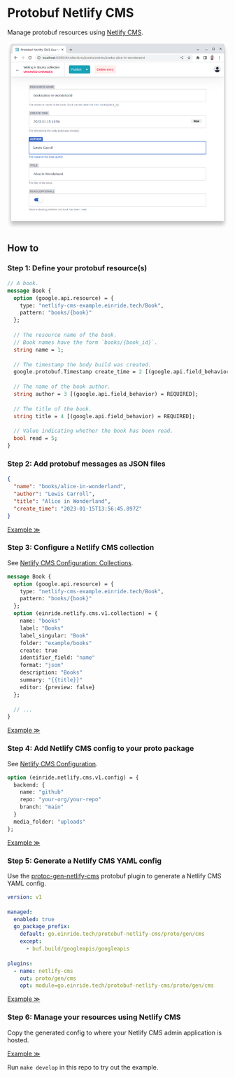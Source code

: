 # Protobuf Netlify CMS

Manage protobuf resources using [Netlify CMS](https://www.netlifycms.org/).

![Screenshot](./docs/screenshot.png)

## How to

### Step 1: Define your protobuf resource(s)

```proto
// A book.
message Book {
  option (google.api.resource) = {
    type: "netlify-cms-example.einride.tech/Book",
    pattern: "books/{book}"
  };

  // The resource name of the book.
  // Book names have the form `books/{book_id}`.
  string name = 1;

  // The timestamp the body build was created.
  google.protobuf.Timestamp create_time = 2 [(google.api.field_behavior) = OUTPUT_ONLY];

  // The name of the book author.
  string author = 3 [(google.api.field_behavior) = REQUIRED];

  // The title of the book.
  string title = 4 [(google.api.field_behavior) = REQUIRED];

  // Value indicating whether the book has been read.
  bool read = 5;
}
```

### Step 2: Add protobuf messages as JSON files

```json
{
  "name": "books/alice-in-wonderland",
  "author": "Lewis Carroll",
  "title": "Alice in Wonderland",
  "create_time": "2023-01-15T13:56:45.897Z"
}
```

[Example ≫](./example/books/books-alice-in-wonderland.json)

### Step 3: Configure a Netlify CMS collection

See
[Netlify CMS Configuration: Collections](https://www.netlifycms.org/docs/configuration-options/#collections).

```proto
message Book {
  option (google.api.resource) = {
    type: "netlify-cms-example.einride.tech/Book",
    pattern: "books/{book}"
  };
  option (einride.netlify.cms.v1.collection) = {
    name: "books"
    label: "Books"
    label_singular: "Book"
    folder: "example/books"
    create: true
    identifier_field: "name"
    format: "json"
    description: "Books"
    summary: "{{title}}"
    editor: {preview: false}
  };

  // ...
}
```

[Example ≫](./proto/einride/netlify/cms/example/v1/book.proto)

### Step 4: Add Netlify CMS config to your proto package

See
[Netlify CMS Configuration](https://www.netlifycms.org/docs/configuration-options/#collections).

```proto
option (einride.netlify.cms.v1.config) = {
  backend: {
    name: "github"
    repo: "your-org/your-repo"
    branch: "main"
  }
  media_folder: "uploads"
};
```

[Example ≫](./proto/einride/netlify/cms/example/v1/config.proto)

### Step 5: Generate a Netlify CMS YAML config

Use the [protoc-gen-netlify-cms](./cmd/protoc-gen-netlify-cms) protobuf plugin
to generate a Netlify CMS YAML config.

```yaml
version: v1

managed:
  enabled: true
  go_package_prefix:
    default: go.einride.tech/protobuf-netlify-cms/proto/gen/cms
    except:
      - buf.build/googleapis/googleapis

plugins:
  - name: netlify-cms
    out: proto/gen/cms
    opt: module=go.einride.tech/protobuf-netlify-cms/proto/gen/cms
```

[Example ≫](./proto/buf.gen.example.yaml)

### Step 6: Manage your resources using Netlify CMS

Copy the generated config to where your Netlify CMS admin application is hosted.

[Example ≫](./example/admin)

Run `make develop` in this repo to try out the example.

